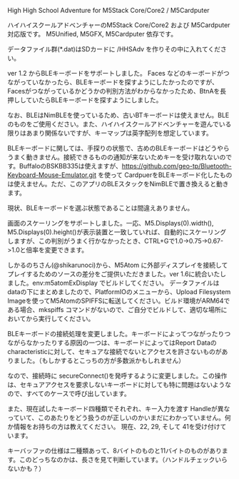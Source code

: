 High High School Adventure for M5Stack Core/Core2 / M5Cardputer

ハイハイスクールアドベンチャーのM5Stack Core/Core2 および M5Cardputer 対応版です。
M5Unified, M5GFX, M5Cardputer 依存です。

データファイル群(*.dat)はSDカードに /HHSAdv を作りその中に入れてください。

ver 1.2 からBLEキーボードをサポートしました。
Faces などのキーボードがつながっていなかったら、BLEキーボードを探すようにしたかったのですが、Facesがつながっているかどうかの判別方法がわからなかったため、BtnAを長押ししていたらBLEキーボードを探すようにしました。

なお、BLEはNimBLEを使っているため、古いBTキーボードは使えません。BLEのものをご使用ください。また、ハイハイスクールアドベンチャーを遊んでいる限りはあまり関係ないですが、キーマップは英字配列を想定しています。

BLEキーボードに関しては、手探りの状態で、古めのBLEキーボードはどうやらうまく動きません。接続できるものの通知が来ないためキーを受け取れないのです。BuffaloのBSKBB335は使えますが、https://github.com/geo-tp/Bluetooth-Keyboard-Mouse-Emulator.git を使って CardpuerをBLEキーボード化したものは使えません。ただ、このアプリのBLEスタックをNimBLEで置き換えると動きます。

現状、BLEキーボードを選ぶ状態であることは間違えありません。

画面のスケーリングをサポートしました。一応、M5.Displays(0).width(), M5.Displays(0).height()が表示装置と一致していれば、自動的にスケーリングしますが、この判別がうまく行かなかったとき、CTRL+Gで1.0->0.75->0.67->1.0と倍率を変更できます。

しかるのちさん(@shikarunoci)から、M5Atom に外部ディスプレイを接続してプレイするためのソースの差分をご提供いただきました。ver 1.6に統合いたしました。env:m5atomExDisplay でビルドしてください。
データファイルはdataの下にまとめましたので、PlatformIOのメニューから、Upload Filesystem Imageを使ってM5AtomのSPIFFSに転送してください。ビルド環境がARM64である場合、mkspiffs コマンドがないので、ご自分でビルドして、適切な場所においてから実行してください。

BLEキーボードの接続処理を変更しました。キーボードによってつながったりつながらなかったりする原因の一つは、キーボードによってはReport Dataのcharacteristicに対して、セキュアな接続でないとアクセスを許さないものがありました。（もしかするとこっちの方が多数派かもしれません）

なので、接続時に secureConnect()を発呼するように変更しました。この操作は、セキュアアクセスを要求しないキーボードに対しても特に問題はないようなので、すべてのケースで呼び出しています。

また、現在試したキーボード四種類でそれぞれ、キー入力を渡す Handleが異なっていて、このあたりをどう扱うのが正しいのかいまだにわかっていません。何か情報をお持ちの方は教えてください。
現在、22, 29, そして 41を受け付けています。

キーバッファの仕様は二種類あって、8バイトのものと11バイトのものがあります。このどっちなのかは、長さを見て判断しています。（ハンドルチェックいらないかも？）